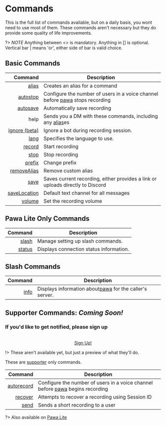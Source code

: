 # Commands

This is the full list of commands available, but on a daily basis, you wont need to use most of them. These commands aren't necessary but they do provide some quality of life improvements.

?> _NOTE_ Anything between <> is mandatory. Anything in [] is optional. Vertical bar | means 'or', either side of bar is valid choice.

## Basic Commands

|                                  Command | Description                                                                                     |
|-----------------------------------------:|-------------------------------------------------------------------------------------------------|
|               [alias](commands/alias.md) | Creates an alias for a command                                                                  |
|         [autostop](commands/autostop.md) | Configure the number of users in a voice channel before [pawa](https://pawa.im) stops recording |
|         [autosave](commands/autosave.md) | Automatically save recording                                                                    |
|                                     help | Sends you a DM with these commands, including any [alias](commands/alias.md)es                  |
|      [ignore (beta)](commands/ignore.md) | Ignore a bot during recording session.                                                          |
|                 [lang](commands/lang.md) | Specifies the language to use.
|             [record](commands/record.md) | Start recording                                                                                 |
|                 [stop](commands/stop.md) | Stop recording                                                                                  |
|             [prefix](commands/prefix.md) | Change prefix                                                                                   |
|   [removeAlias](commands/removealias.md) | Remove custom alias                                                                             |
|                 [save](commands/save.md) | Saves current recording, either provides a link or uploads directly to Discord                  |
| [saveLocation](commands/savelocation.md) | Default text channel for all messages                                                           |
|             [volume](commands/volume.md) | Set the recording volume                                                                        |

## Pawa Lite Only Commands
|                      Command | Description                             |
|-----------------------------:|-----------------------------------------|
|   [slash](commands/slash.md) | Manage setting up slash commands.       |
| [status](commands/status.md) | Displays connection status information. |

## Slash Commands

|                  Command | Description                                                                |
|-------------------------:|----------------------------------------------------------------------------|
| [info](commands/info.md) | Displays information about[pawa](https://pawa.im) for the caller's server. |

## Supporter Commands: _Coming Soon!_

### If you'd like to get notified, please sign up

<br/>
<div style="text-align: center">
  <a class="button" href="#/notify">Sign Up!</a>
</div>

!> These aren't available yet, but just a preview of what they'll do.

These are [supporter](https://github.com/sponsors/jvtrigueros) only commands.

|                              Command | Description                                                                                      |
|-------------------------------------:|--------------------------------------------------------------------------------------------------|
| [autorecord](commands/autorecord.md) | Configure the number of users in a voice channel before [pawa](https://pawa.im) begins recording |
|       [recover](commands/recover.md) | Attempts to recover a recording using Session ID                                                 |
|             [send](commands/send.md) | Sends a short recording to a user                                                                |


?> Also available on [Pawa Lite](pawalite.md)
